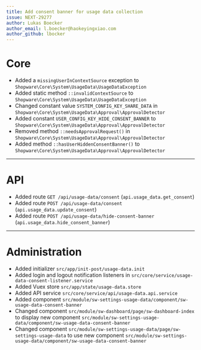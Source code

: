 ```yaml
---
title: Add consent banner for usage data collection
issue: NEXT-29277
author: Lukas Boecker
author_email: l.boecker@haokeyingxiao.com
author_github: lbocker
---
```

# Core
* Added a `missingUserInContextSource` exception to `Shopware\Core\System\UsageData\UsageDataException`
* Added static method `::invalidContextSource` to `Shopware\Core\System\UsageData\UsageDataException`
* Changed constant value `SYSTEM_CONFIG_KEY_SHARE_DATA` in `Shopware\Core\System\UsageData\Approval\ApprovalDetector`
* Added constant `USER_CONFIG_KEY_HIDE_CONSENT_BANNER` to `Shopware\Core\System\UsageData\Approval\ApprovalDetector`
* Removed method `::needsApprovalRequest()` in `Shopware\Core\System\UsageData\Approval\ApprovalDetector`
* Added method `::hasUserHiddenConsentBanner()` to `Shopware\Core\System\UsageData\Approval\ApprovalDetector`
___
# API
* Added route `GET /api/usage-data/consent` (`api.usage_data.get_consent`)
* Added route `POST /api/usage-data/consent` (`api.usage_data.update_consent`)
* Added route `POST /api/usage-data/hide-consent-banner` (`api.usage_data.hide_consent_banner`)
___
# Administration
* Added initializer `src/app/init-post/usage-data.init`
* Added login and logout notification listeners in `src/core/service/usage-data-consent-listener.service`
* Added Vuex store `src/app/state/usage-data.store`
* Added API service `src/core/service/api/usage-data.api.service`
* Added component `src/module/sw-settings-usage-data/component/sw-usage-data-consent-banner`
* Changed component `src/module/sw-dashboard/page/sw-dashboard-index` to display new component `src/module/sw-settings-usage-data/component/sw-usage-data-consent-banner`
* Changed component `src/module/sw-settings-usage-data/page/sw-settings-usage-data` to use new component `src/module/sw-settings-usage-data/component/sw-usage-data-consent-banner`
